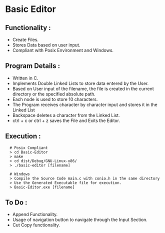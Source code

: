 # Basic Editor

## Functionality :
  * Create Files.
  * Stores Data based on user input.
  * Compliant with Posix Environment and Windows.

## Program Details :
  * Written in C.
  * Implements Double Linked Lists to store data entered by the User.
  * Based on User input of the filename, the file is created in the current directory or the specified absolute path.
  * Each node is used to store 10 characters.
  * The Program receives character by character input and stores it in the Linked List
  * Backspace deletes a character from the Linked List.
  * ctrl + c or ctrl + z saves the File and Exits the Editor.

## Execution :
```
  # Posix Compliant
  > cd Basic-Editor
  > make
  > cd dist/Debug/GNU-Linux-x86/
  > ./basic-editor [filename]

  # Windows
  > Compile the Source Code main.c with conio.h in the same directory
  > Use the Generated Executable file for execution.
  > Basic-Editor.exe [filename]
```
## To Do :
  * Append Functionality.
  * Usage of navigation button to navigate through the Input Section.
  * Cut Copy functionality.
